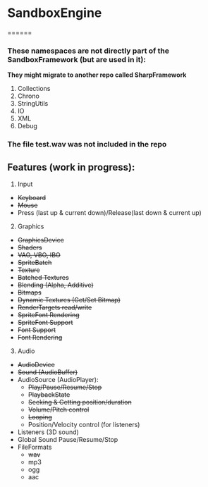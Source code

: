 # SandboxEngine
======
### These namespaces are not directly part of the SandboxFramework (but are used in it):
**They might migrate to another repo called SharpFramework**

1. Collections
2. Chrono
3. StringUtils
4. IO
5. XML
6. Debug

### The file test.wav was not included in the repo

## Features (work in progress):
1. Input
  * <del>Keyboard</del>
  * <del>Mouse</del>
  * Press (last up & current down)/Release(last down & current up)
2. Graphics
  * <del>GraphicsDevice</del>
  * <del>Shaders</del>
  * <del>VAO, VBO, IBO</del>
  * <del>SpriteBatch</del>
  * <del>Texture</del>
  * <del>Batched Textures</del>
  * <del>Blending (Alpha, Additive)<del>
  * <del>Bitmaps</del>
  * <del>Dynamic Textures (Get/Set Bitmap)</del>
  * <del>RenderTargets read/write<del>
  * <del>SpriteFont Rendering
  * <del>SpriteFont Support</del>
  * <del>Font Support</del>
  * <del>Font Rendering</del>
3. Audio
  * <del>AudioDevice</del>
  * <del>Sound (AudioBuffer)</del>
  * AudioSource (AudioPlayer):
    * <del>Play/Pause/Resume/Stop</del>
    * <del>PlaybackState</del>
    * <del>Seeking & Getting position/duration</del>
    * <del>Volume/Pitch control</del>
    * <del>Looping</del>
    * Position/Velocity control (for listeners)
  * Listeners (3D sound)
  * Global Sound Pause/Resume/Stop
  * FileFormats
    * <del>wav</del>
    * mp3
    * ogg
    * aac